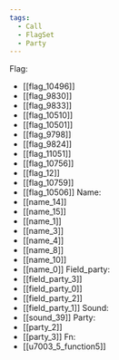 ```yaml
---
tags:
  - Call
  - FlagSet
  - Party
---
```

Flag:
- [[flag_10496]]
- [[flag_9830]]
- [[flag_9833]]
- [[flag_10510]]
- [[flag_10501]]
- [[flag_9798]]
- [[flag_9824]]
- [[flag_11051]]
- [[flag_10756]]
- [[flag_12]]
- [[flag_10759]]
- [[flag_10506]]
Name:
- [[name_14]]
- [[name_15]]
- [[name_1]]
- [[name_3]]
- [[name_4]]
- [[name_8]]
- [[name_10]]
- [[name_0]]
Field_party:
- [[field_party_3]]
- [[field_party_0]]
- [[field_party_2]]
- [[field_party_1]]
Sound:
- [[sound_39]]
Party:
- [[party_2]]
- [[party_3]]
Fn:
- [[u7003_5_function5]]
